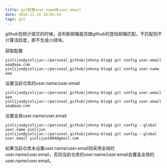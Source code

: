```yaml
---
title: git配置user.name和user.email
date: 2016-11-15 18:02:54
tags: git
---
```


github在统计提交的时候，会判断邮箱是否跟github的登陆邮箱匹配，不匹配则不计算活跃度，即不生成小绿块。

获取配置
```
yinlijun@yinlijun:~/personal_github/johnny-blog$ git config user.email
aaa@aaa.com
yinlijun@yinlijun:~/personal_github/johnny-blog$ git config user.name
aaa
```

设置当前仓库的user.name/user.email
```
yinlijun@yinlijun:~/personal_github/johnny-blog$ git config user.email aaa
yinlijun@yinlijun:~/personal_github/johnny-blog$ git config user.email aaa@aaa.com
```
设置全局user.name/user.email
```
yinlijun@yinlijun:~/personal_github/johnny-blog$ git config --global user.name yinlijun
yinlijun@yinlijun:~/personal_github/johnny-blog$ git config --global user.email yinlijun2004@gmail.com
```
如果当前仓库未设置user.name/user.email则采用全局的user.name/user.email，否则当前仓库的user.name/user.email会覆盖全局的user.name/user.email。